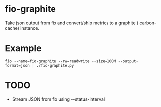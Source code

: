 # fio-graphite
Take json output from fio and convert/ship metrics to a graphite ( carbon-cache) instance.

# Example

``fio --name=fio-graphite --rw=readwrite --size=100M --output-format=json | ./fio-graphite.py``


# TODO
* Stream JSON from fio using --status-interval

